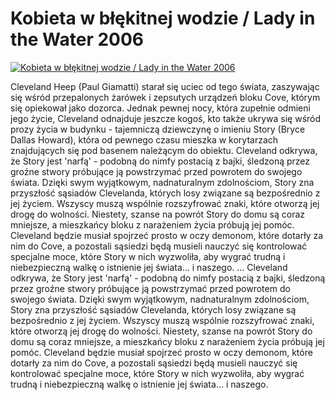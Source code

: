Kobieta w błękitnej wodzie / Lady in the Water 2006 
=============
[![Kobieta w błękitnej wodzie / Lady in the Water 2006 ](http://vidos.pl/images/player.gif)](http://vidos.pl/kobieta-w-blekitnej-wodzie-lady-in-the-water-2006)

 Cleveland Heep (Paul Giamatti) starał się uciec od tego świata, zaszywając się wśród przepalonych żarówek i zepsutych urządzeń bloku Cove, którym się opiekował jako dozorca. Jednak pewnej nocy, która zupełnie odmieni jego życie, Cleveland odnajduje jeszcze kogoś, kto także ukrywa się wśród prozy życia w budynku - tajemniczą dziewczynę o imieniu Story (Bryce Dallas Howard), która od pewnego czasu mieszka w korytarzach znajdujących się pod basenem należącym do obiektu. Cleveland odkrywa, że Story jest 'narfą' - podobną do nimfy postacią z bajki, śledzoną przez groźne stwory próbujące ją powstrzymać przed powrotem do swojego świata. Dzięki swym wyjątkowym, nadnaturalnym zdolnościom, Story zna przyszłość sąsiadów Clevelanda, których losy związane są bezpośrednio z jej życiem. Wszyscy muszą wspólnie rozszyfrować znaki, które otworzą jej drogę do wolności. Niestety, szanse na powrót Story do domu są coraz mniejsze, a mieszkańcy bloku z narażeniem życia próbują jej pomóc. Cleveland będzie musiał spojrzeć prosto w oczy demonom, które dotarły za nim do Cove, a pozostali sąsiedzi będą musieli nauczyć się kontrolować specjalne moce, które Story w nich wyzwoliła, aby wygrać trudną i niebezpieczną walkę o istnienie jej świata... i naszego.  ... Cleveland odkrywa, że Story jest 'narfą' - podobną do nimfy postacią z bajki, śledzoną przez groźne stwory próbujące ją powstrzymać przed powrotem do swojego świata. Dzięki swym wyjątkowym, nadnaturalnym zdolnościom, Story zna przyszłość sąsiadów Clevelanda, których losy związane są bezpośrednio z jej życiem. Wszyscy muszą wspólnie rozszyfrować znaki, które otworzą jej drogę do wolności. Niestety, szanse na powrót Story do domu są coraz mniejsze, a mieszkańcy bloku z narażeniem życia próbują jej pomóc. Cleveland będzie musiał spojrzeć prosto w oczy demonom, które dotarły za nim do Cove, a pozostali sąsiedzi będą musieli nauczyć się kontrolować specjalne moce, które Story w nich wyzwoliła, aby wygrać trudną i niebezpieczną walkę o istnienie jej świata... i naszego.
